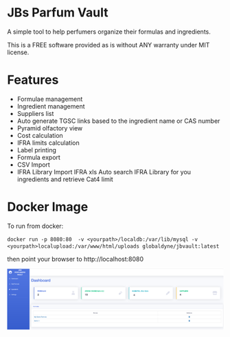 # JBs Parfum Vault

A simple tool to help perfumers organize their formulas and ingredients.

This is a FREE software provided as is without ANY warranty under MIT license.

# Features 
* Formulae management
* Ingredient management
* Suppliers list
* Auto generate TGSC links based to the ingredient name or CAS number
* Pyramid olfactory view
* Cost calculation
* IFRA limits calculation
* Label printing
* Formula export
* CSV Import
* IFRA Library
	Import IFRA xls
	Auto search IFRA Library for you ingredients and retrieve Cat4 limit

# Docker Image

To run from docker:

    docker run -p 8080:80  -v <yourpath>/localdb:/var/lib/mysql -v <yourpath>localupload:/var/www/html/uploads globaldyne/jbvault:latest

then point your browser to http://localhost:8080


![screen1](/screenshots/screen1.png) 